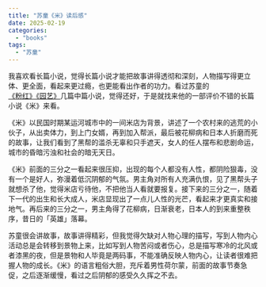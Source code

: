 ```yaml
---
title: "苏童《米》读后感"
date: 2025-02-19
categories: 
  - "books"
tags: 
  - "苏童"
---
```


我喜欢看长篇小说，觉得长篇小说才能把故事讲得透彻和深刻，人物描写得更立体、更全面，看起来更过瘾，也更能看出作者的功力。看过苏童的[《粉红》《园艺》](https://www.jfsay.com/archives/3763.html)几篇中篇小说，觉得还好，于是就找来他的一部评价不错的长篇小说《米》来看。  
  
《米》以民国时期某运河城市中的一间米店为背景，讲述了一个农村来的逃荒的小伙子，从出卖体力，到上门女婿，再到加入帮派，最后被花柳病和日本人折磨而死的故事，让我们看到了黑帮的滥杀无辜和只手遮天，女人的任人摆布和悲剧命运，城市的昏暗污浊和社会的暗无天日。  
  
《米》前面的三分之一看起来很压抑，出现的每个人都没有人性，都阴险狠毒，没有一个是好人，弥漫着低沉阴郁的气氛。男主角对所有人充满仇恨，见了黑帮头子就想杀了他，觉得米店亏待他，不把他当人看就要报复。接下来的三分之一，随着下一代的出生和长大成人，米店显现出了一点儿人性的光芒，看起来才更真实和接地气。再后来的三分之一，男主角得了花柳病，日渐衰老，日本人的到来重整秩序，昔日的「英雄」落幕。  
  
苏童很会讲故事，故事讲得精彩，但我觉得欠缺对人物心理的描写，写到人物内心活动总是会转移到景物上来，比如写到人物苦闷或者伤心，总是描写寒冷的北风或者漆黑的夜，但是景物和人毕竟是两码事，不能准确反映人物内心，让读者很难把握人物的成长。《米》的语言粗俗大胆，充斥着男性荷尔蒙，前面的故事节奏急促，之后逐渐缓慢，看过之后阴郁的感受久久挥之不去。
